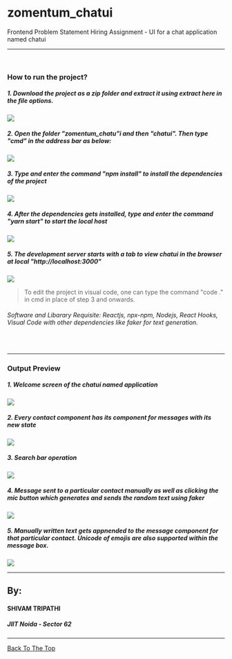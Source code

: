# zomentum_chatui
Frontend Problem Statement Hiring Assignment - UI for a chat application named chatui

---
<br/>

### How to run the project?

##### 1. Download the project as a zip folder and extract it using extract here in the file options. 
![](readme_Images/1.png)

##### 2. Open the folder "zomentum_chatu"i and then "chatui". Then type "cmd" in the address bar as below:
![](readme_Images/2.png)

##### 3. Type and enter the command "npm install" to install the dependencies of the project
![](readme_Images/3.png)

##### 4. After the dependencies gets installed, type and enter the command "yarn start" to start the local host
![](readme_Images/4.png)

##### 5. The development server starts with a tab to view chatui in the browser at local "http://localhost:3000"
![](readme_Images/5.png)

> To edit the project in visual code, one can type the command "code ." in cmd in place of step 3 and onwards.

###### Software and Libarary Requisite: Reactjs, npx-npm, Nodejs, React Hooks, Visual Code with other dependencies like faker for text generation.
<br/>

---


### Output Preview

##### 1. Welcome screen of the chatui named application
![](readme_Images/output1.png)

##### 2. Every contact component has its component for messages with its new state
![](readme_Images/output2.png)

##### 3. Search bar operation
![](readme_Images/output3.png)

##### 4. Message sent to a particular contact manually as well as clicking the mic button which generates and sends the random text using faker
![](readme_Images/output4.png)

##### 5. Manually written text gets appnended to the message component for that particular contact. Unicode of emojis are also supported within the message box.
![](readme_Images/output5.png)
<br/>

---


## By:
#### SHIVAM TRIPATHI
##### JIIT Noida - Sector 62
---
[Back To The Top](#zomentum_chatui)
